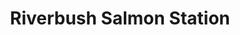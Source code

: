 ---
title: "Riverbush Salmon Station"
address: "Riverbush Salmon Station, 21 Church Street, Bushmills, Antrim"
tel: "+44 (0)28 2073 1435"
county: "Antrim"
category: "Coarse Angling"
type: "Content"
lat: "55.204498291015625"
lng: "-6.52309513092041"
---